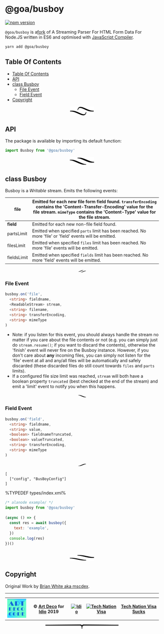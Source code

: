 # @goa/busboy

[![npm version](https://badge.fury.io/js/%40goa%2Fbusboy.svg)](https://npmjs.org/package/@goa/busboy)

`@goa/busboy` is a[fork](https://github.com/mscdex/busboy) of A Streaming Parser For HTML Form Data For Node.JS written in ES6 and optimised with [JavaScript Compiler](https://compiler.page).

```sh
yarn add @goa/busboy
```

## Table Of Contents

- [Table Of Contents](#table-of-contents)
- [API](#api)
- [class Busboy](#class-busboy)
  * [File Event](#file-event)
  * [Field Event](#field-event)
- [Copyright](#copyright)

<p align="center"><a href="#table-of-contents"><img src="/.documentary/section-breaks/0.svg?sanitize=true"></a></p>

## API

The package is available by importing its default function:

```js
import Busboy from '@goa/busboy'
```

<p align="center"><a href="#table-of-contents"><img src="/.documentary/section-breaks/1.svg?sanitize=true"></a></p>

## class Busboy

Busboy is a _Writable_ stream. Emits the following events:

|  **file**   | Emitted for each new file form field found. `transferEncoding` contains the 'Content-Transfer-Encoding' value for the file stream. `mimeType` contains the 'Content-Type' value for the file stream. |
| ----------- | ---------------------------------------------------------------------------------------------------------------------------------------------------------------------------------------------------- |
| **field**   | Emitted for each new non-file field found.                                                                                                                                                           |
| partsLimit  | Emitted when specified `parts` limit has been reached. No more 'file' or 'field' events will be emitted.                                                              |
| filesLimit  | Emitted when specified `files` limit has been reached. No more 'file' events will be emitted.                                                                         |
| fieldsLimit | Emitted when specified `fields` limit has been reached. No more 'field' events will be emitted.                                                                        |

<p align="center"><a href="#table-of-contents"><img src="/.documentary/section-breaks/2.svg?sanitize=true" width="25"></a></p>

### File Event

```ts
busboy.on('file',
  <string> fieldname,
  <ReadableStream> stream,
  <string> filename,
  <string> transferEncoding,
  <string> mimeType
)
```

- Note: if you listen for this event, you should always handle the stream no matter if you care about the file contents or not (e.g. you can simply just do `stream.resume()`; if you want to discard the contents), otherwise the 'finish' event will never fire on the Busboy instance. However, if you don't care about **any** incoming files, you can simply not listen for the 'file' event at all and any/all files will be automatically and safely discarded (these discarded files do still count towards `files` and `parts` limits).
- If a configured file size limit was reached, `stream` will both have a boolean property `truncated` (best checked at the end of the stream) and emit a 'limit' event to notify you when this happens.

<p align="center"><a href="#table-of-contents"><img src="/.documentary/section-breaks/3.svg?sanitize=true" width="25"></a></p>

### Field Event

```ts
busboy.on('field',
  <string> fieldname,
  <string> value,
  <boolean> fieldnameTruncated,
  <boolean> valueTruncated,
  <string> transferEncoding,
  <string> mimeType
)
```

<p align="center"><a href="#table-of-contents"><img src="/.documentary/section-breaks/4.svg?sanitize=true" width="25"></a></p>

```constructor => Busboy
[
  ["config", "BusBoyConfig"]
]
```

%TYPEDEF types/index.xml%

```js
/* alanode example/ */
import busboy from '@goa/busboy'

(async () => {
  const res = await busboy({
    text: 'example',
  })
  console.log(res)
})()
```
```

```

<p align="center"><a href="#table-of-contents"><img src="/.documentary/section-breaks/5.svg?sanitize=true"></a></p>

## Copyright

Original Work by [Brian White aka mscdex](https://github.com/mscdex/busboy).

---

<table>
  <tr>
    <th>
      <a href="https://artd.eco">
        <img src="https://raw.githubusercontent.com/wrote/wrote/master/images/artdeco.png" alt="Art Deco">
      </a>
    </th>
    <th>© <a href="https://artd.eco">Art Deco</a> for <a href="https://idio.cc">Idio</a> 2019</th>
    <th>
      <a href="https://idio.cc">
        <img src="https://avatars3.githubusercontent.com/u/40834161?s=100" width="100" alt="Idio">
      </a>
    </th>
    <th>
      <a href="https://www.technation.sucks" title="Tech Nation Visa">
        <img src="https://raw.githubusercontent.com/artdecoweb/www.technation.sucks/master/anim.gif"
          alt="Tech Nation Visa">
      </a>
    </th>
    <th><a href="https://www.technation.sucks">Tech Nation Visa Sucks</a></th>
  </tr>
</table>

<p align="center"><a href="#table-of-contents"><img src="/.documentary/section-breaks/-1.svg?sanitize=true"></a></p>